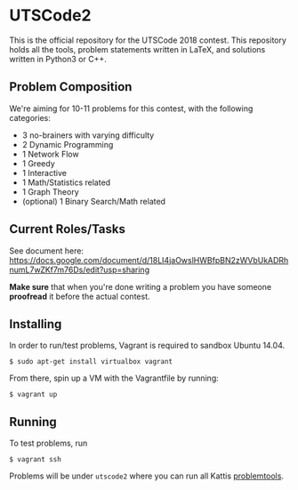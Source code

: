 # UTSCode2

This is the official repository for the UTSCode 2018 contest. This repository holds all the tools, problem statements written in LaTeX, and solutions written in Python3 or C++.

## Problem Composition
We're aiming for 10-11 problems for this contest, with the following categories:
* 3 no-brainers with varying difficulty
* 2 Dynamic Programming 
* 1 Network Flow
* 1 Greedy
* 1 Interactive
* 1 Math/Statistics related
* 1 Graph Theory
* (optional) 1 Binary Search/Math related

## Current Roles/Tasks 
See document here: https://docs.google.com/document/d/18LI4jaOwslHWBfpBN2zWVbUkADRhnumL7wZKf7m76Ds/edit?usp=sharing

**Make sure** that when you're done writing a problem you have someone **proofread** it before the actual contest.


## Installing

In order to run/test problems, Vagrant is required to sandbox Ubuntu 14.04.

```
$ sudo apt-get install virtualbox vagrant
```

From there, spin up a VM with the Vagrantfile by running:

```
$ vagrant up
```

## Running

To test problems, run

```
$ vagrant ssh
```

Problems will be under `utscode2` where you can run all Kattis [problemtools](https://github.com/Kattis/problemtools).


